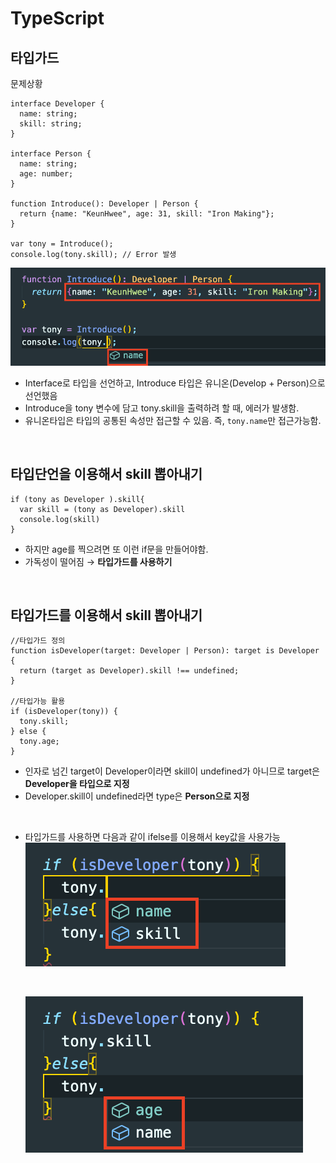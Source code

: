 # TypeScript

## 타입가드

문제상황

```TSX
interface Developer {
  name: string;
  skill: string;
}

interface Person {
  name: string;
  age: number;
}

function Introduce(): Developer | Person {
  return {name: "KeunHwee", age: 31, skill: "Iron Making"};
}

var tony = Introduce();
console.log(tony.skill); // Error 발생
```

![name만 접근가능](/screen/%EC%9C%A0%EB%8B%88%EC%98%A8%20name%EB%A7%8C%20%EC%A0%91%EA%B7%BC.png)

- Interface로 타입을 선언하고, Introduce 타입은 유니온(Develop + Person)으로 선언했음
- Introduce을 tony 변수에 담고 tony.skill을 출력하려 할 때, 에러가 발생함.
- 유니온타입은 타입의 공통된 속성만 접근할 수 있음. 즉, `tony.name`만 접근가능함.

<br>

## 타입단언을 이용해서 skill 뽑아내기

```TSX
if (tony as Developer ).skill{
  var skill = (tony as Developer).skill
  console.log(skill)
}
```

- 하지만 age를 찍으려면 또 이런 if문을 만들어야함.
- 가독성이 떨어짐 → **타입가드를 사용하기**

<br>

## 타입가드를 이용해서 skill 뽑아내기

```TSX
//타입가드 정의
function isDeveloper(target: Developer | Person): target is Developer {
  return (target as Developer).skill !== undefined;
}

//타입가능 활용
if (isDeveloper(tony)) {
  tony.skill;
} else {
  tony.age;
}

```

- 인자로 넘긴 target이 Developer이라면 skill이 undefined가 아니므로 target은 **Developer을 타입으로 지정**
- Developer.skill이 undefined라면 type은 **Person으로 지정**

<br>

- 타입가드를 사용하면 다음과 같이 ifelse를 이용해서 key값을 사용가능
  ![target의 타입이 Developer일 때](/screen/%ED%83%80%EC%9E%85%EC%9D%B4%20Developer.png)

  <br>

  ![target의 타입이 Person일 때](/screen/%ED%83%80%EC%9E%85%EC%9D%B4%20Person.png)
